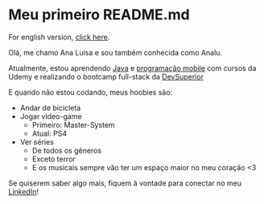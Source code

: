 # Meu primeiro README.md
For english version, [click here](https://github.com/analudias/analudias-en).

Olá, me chamo Ana Luísa e sou também conhecida como Analu.

Atualmente, estou aprendendo [Java](https://www.udemy.com/course/java-curso-completo/) e [programação mobile](https://www.udemy.com/course/curso-completo-do-desenvolvedor-android/) com cursos da Udemy e realizando o bootcamp full-stack da [DevSuperior](https://www.linkedin.com/company/devsuperior/)

E quando não estou codando, meus hoobies são:
- Andar de bicicleta
- Jogar video-game
  - Primeiro: Master-System
  - Atual: PS4
- Ver séries
  - De todos os gêneros
  - Exceto terror
  - E os musicais sempre vão ter um espaço maior no meu coração <3
  
Se quiserem saber algo mais, fiquem à vontade para conectar no meu [LinkedIn](https://www.linkedin.com/in/analudiastech/)!
